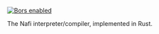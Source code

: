 [![Bors enabled](https://bors.tech/images/badge_small.svg)](https://app.bors.tech/repositories/23663)

The Nafi interpreter/compiler, implemented in Rust.
